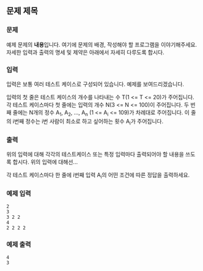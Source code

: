 ## 문제 제목

### 문제

예제 문제의 **내용**입니다. 여기에 문제의 배경, 작성해야 할 프로그램을 이야기해주세요.
자세한 입력과 출력의 명세 및 제약은 아래에서 자세히 다루도록 합시다.

### 입력

입력은 보통 여러 테스트 케이스로 구성되어 있습니다. 예제를 보여드리겠습니다.

입력의 첫 줄은 테스트 케이스의 개수를 나타내는 수 T(1 <= T <= 20)가 주어집니다.
각 테스트 케이스마다 첫 줄에는 입력의 개수 N(3 <= N <= 100)이 주어집니다.
두 번째 줄에는 N개의 정수 A<sub>1</sub>, A<sub>2</sub>, …, A<sub>n</sub> (1 <= A<sub>i</sub> <= 109)가 차례대로 주어집니다.
이 줄의 i번째 정수는 i번 사람이 최소로 하고 싶어하는 횟수 A<sub>i</sub>가 주어집니다.

### 출력

위의 입력에 대해 각각의 테스트케이스 또는 특정 입력마다 출력되어야 할 내용을 쓰도록 합시다. 위의 입력에 대해선...

각 테스트 케이스마다 한 줄에 i번째 입력 A<sub>i</sub>의 어떤 조건에 따른 정답을 출력하세요.

### 예제 입력

```
2
3
3 2 2
4
2 2 2 2
```

### 예제 출력

```
4
3
```
